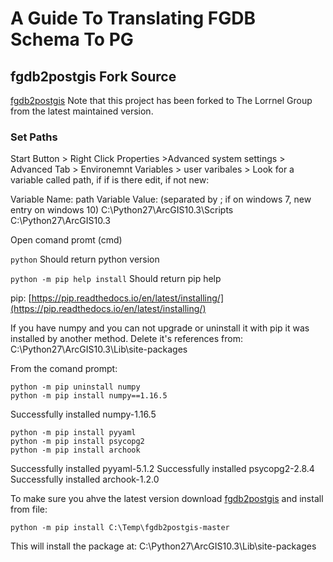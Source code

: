 # A Guide To Translating FGDB Schema To PG

## fgdb2postgis Fork Source
[fgdb2postgis](https://github.com/dersteppenwolf/fgdb2postgis)
Note that this project has been forked to The Lorrnel Group from the latest maintained version.

### Set Paths
Start Button > Right Click Properties >Advanced system settings > Advanced Tab > Environemnt Variables > user varibales >
Look for a variable called path, if if is there edit, if not new:

Variable Name: path
Variable Value: (separated by ; if on windows 7, new entry on windows 10)
C:\Python27\ArcGIS10.3\Scripts
C:\Python27\ArcGIS10.3

Open comand promt (cmd)

```python```
Should return python version

```python -m pip help install```
Should return pip help

pip:
[https://pip.readthedocs.io/en/latest/installing/](https://pip.readthedocs.io/en/latest/installing/)

If you have numpy and you can not upgrade or uninstall it with pip it was installed by another method.  Delete it's references from:
C:\Python27\ArcGIS10.3\Lib\site-packages

From the comand prompt:
```
python -m pip uninstall numpy
python -m pip install numpy==1.16.5 
```
Successfully installed numpy-1.16.5
```
python -m pip install pyyaml
python -m pip install psycopg2
python -m pip install archook
```
Successfully installed pyyaml-5.1.2
Successfully installed psycopg2-2.8.4
Successfully installed archook-1.2.0

To make sure you ahve the latest version download [fgdb2postgis](https://github.com/dersteppenwolf/fgdb2postgis) and install from file:

```python -m pip install C:\Temp\fgdb2postgis-master```

This will install the package at:
C:\Python27\ArcGIS10.3\Lib\site-packages


